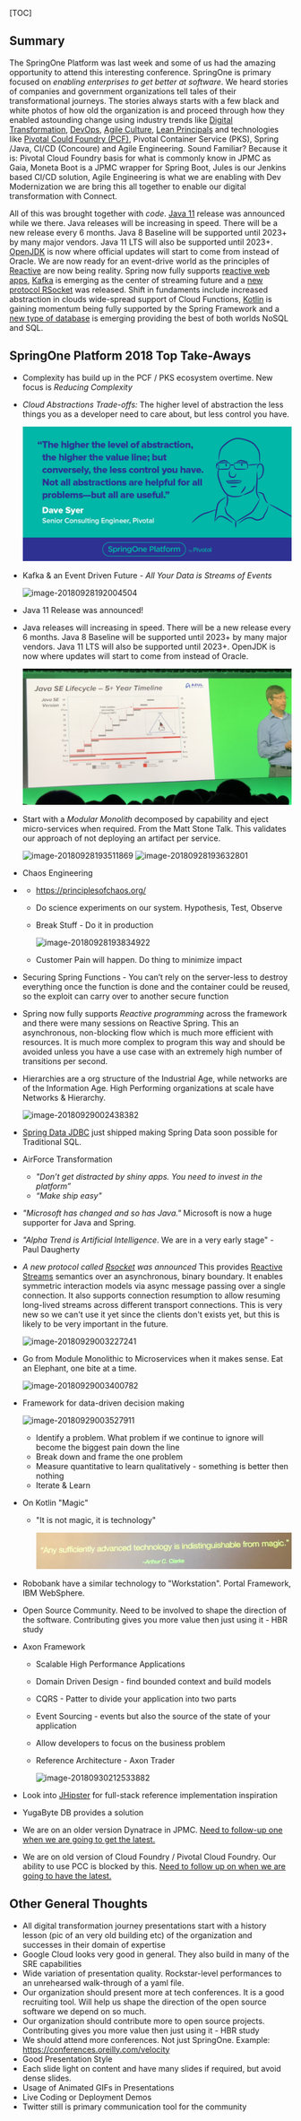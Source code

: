 [TOC]

## Summary

The SpringOne Platform was last week and some of us had the amazing opportunity to attend this interesting conference. SpringOne is primary focused on *enabling enterprises to get better at software*. We heard stories of companies and government organizations tell tales of their transformational journeys. The stories always starts with a few black and white photos of how old the organization is and proceed through how they enabled astounding change using industry trends like [Digital Transformation](https://www.cio.com/article/3211428/digital-transformation/what-is-digital-transformation-a-necessary-disruption.html), [DevOps](https://en.wikipedia.org/wiki/DevOps), [Agile Culture](https://pivotal.io/agile), [Lean Principals](https://www.lean.org/WhatsLean/Principles.cfm) and technologies like [Pivotal Could Foundry (PCF)](https://pivotal.io/platform), Pivotal Container Service (PKS), Spring /Java, CI/CD (Concoure) and Agile Engineering. Sound Familiar? Because it is: Pivotal Cloud Foundry basis for what is commonly know in JPMC as Gaia,  Moneta Boot is a JPMC wrapper for Spring Boot, Jules is our Jenkins based CI/CD solution, Agile Engineering is what we are enabling with Dev Modernization we are bring this all together to enable our digital transformation with Connect.

All of this was brought together with *code*. [Java 11](http://openjdk.java.net/projects/jdk/11/) release was announced while we there. Java releases will be increasing in speed. There will be a new release every 6 months. Java 8 Baseline will be supported until 2023+ by many major vendors. Java 11 LTS will also be supported until 2023+. [OpenJDK](https://blogs.oracle.com/java-platform-group/oracle-jdk-releases-for-java-11-and-later) is now where official updates will start to come from instead of Oracle. We are now ready for an event-drive world as the principles of [Reactive](https://www.reactivemanifesto.org/) are now being reality. Spring now fully supports [reactive web apps](https://docs.spring.io/spring/docs/current/spring-framework-reference/web-reactive.html#spring-webflux), [Kafka](https://kafka.apache.org/) is emerging as the center of streaming future and a [new protocol RSocket](http://rsocket.io/) was released. Shift in fundaments include increased abstraction in clouds wide-spread support of Cloud Functions, [Kotlin](https://kotlinlang.org/) is gaining momentum being fully supported by the Spring Framework and a [new type of database](https://www.yugabyte.com/) is emerging providing the best of both worlds NoSQL and SQL.   

## SpringOne Platform 2018 Top Take-Aways

- Complexity has build up in the PCF / PKS ecosystem overtime. New focus is *Reducing Complexity*

- *Cloud Abstractions Trade-offs:* The higher level of abstraction the less things you as a developer need to care about, but less control you have.

  ![img](media/DaveSyer.png)

- Kafka & an Event Driven Future - *All Your Data is Streams of Events*

  ![image-20180928192004504](media/image-20180928192004504.png)

- Java 11 Release was announced!

- Java releases will increasing in speed. There will be a new release every 6 months. Java 8 Baseline will be supported until 2023+ by many major vendors. Java 11 LTS will also be supported until 2023+. OpenJDK is now where updates will start to come from instead of Oracle. 

  ![image-20180928192334222](media/image-20180928192334222.png)

- Start with a *Modular Monolith* decomposed by capability and eject micro-services when required. From the Matt Stone Talk. This validates our approach of not deploying an artifact per service.

  ![image-20180928193511869](media/image-20180928193511869.png)
  ![image-20180928193632801](media/image-20180928193632801.png)

- Chaos Engineering  

- - <https://principlesofchaos.org/>

  - Do science experiments on our system. Hypothesis, Test, Observe  

  - Break Stuff - Do it in production

    ![image-20180928193834922](media/image-20180928193834922.png)

  - Customer Pain will happen. Do thing to minimize impact  

- Securing Spring Functions - You can’t rely on the server-less to destroy everything once the function is done and the container could be reused, so the exploit can carry over to another secure function

- Spring now fully supports *Reactive programming* across the framework and there were many sessions on Reactive Spring. This an asynchronous, non-blocking flow which is much more efficient with resources. It is much more complex to program this way and should be avoided unless you have a use case with an extremely high number of transitions per second. 

- Hierarchies are a org structure of the Industrial Age, while networks are of the Information Age. High Performing organizations at scale have Networks & Hierarchy. 

  ![image-20180929002438382](media/image-20180929002438382.png)  

- [Spring Data JDBC](https://spring.io/projects/spring-data-jdbc) just shipped making Spring Data soon possible for Traditional SQL. 

- AirForce Transformation 

  - *"Don’t get distracted by shiny apps. You need to invest in the platform”* 
  - *“Make ship easy"* 

- *"Microsoft has changed and so has Java."* Microsoft is now a huge supporter for Java and Spring. 

- *"Alpha Trend is Artificial Intelligence*. We are in a very early stage" - Paul Daugherty 

- *A new protocol called [Rsocket](http://rsocket.io/) was announced* This provides [Reactive Streams](http://www.reactive-streams.org/) semantics over an asynchronous, binary boundary. It enables  symmetric interaction models via async message passing over a single connection. It also supports connection resumption to allow resuming long-lived streams across different transport connections. This is very new so we can't use it yet since the clients don't exists yet, but this is likely to be very important in the future.

  ![image-20180929003227241](media/image-20180929003227241.png)

- Go from Module Monolithic to Microservices when it makes sense. Eat an Elephant, one bite at a time. 

  ![image-20180929003400782](media/image-20180929003400782.png)

- Framework for data-driven decision making

  ![image-20180929003527911](/Users/ajay/Documents/SpringOneCon%20Notes/media/image-20180929003527911.png)

  - Identify a problem. What problem if we continue to ignore will become the biggest pain down the line 
  - Break down and frame the one problem 
  - Measure quantitative to learn qualitatively - something is better then nothing 
  - Iterate & Learn 

- On Kotlin "Magic"

  - "It is not magic, it is technology"

    ![image-20180929004009625](media/image-20180929004009625.png)

- Robobank have a similar technology to "Workstation". Portal Framework, IBM WebSphere. 

- Open Source Community. Need to be involved to shape the direction of the software. Contributing gives you more value then just using it - HBR study 

- Axon Framework

  - Scalable High Performance Applications 

  - Domain Driven Design - find bounded context and build models 

  - CQRS - Patter to divide your application into two parts  

  - Event Sourcing - events but also  the source of the state of your application 

  - Allow developers to focus on the business problem 

  - Reference Architecture - Axon Trader

    ![image-20180930212533882](media/image-20180930212533882.png)

- Look into [JHipster](<https://www.jhipster.tech/>) for full-stack reference implementation inspiration

- YugaByte DB provides a solution 

- We are on an older version Dynatrace in JPMC. <u>Need to follow-up one when we are going to get the latest.</u> 

- We are on old version of Cloud Foundry / Pivotal Cloud Foundry. Our ability to use PCC is blocked by this. <u>Need to follow up on when we are going to have the latest.</u>  

## Other General Thoughts

* All digital transformation journey presentations start with a history lesson (pic of an very old building etc) of the organization and successes in their domain of expertise
* Google Cloud looks very good in general. They also build in many of the SRE capabilities
* Wide variation of presentation quality. Rockstar-level performances to an unrehearsed walk-through of a yaml file. 
* Our organization should present more at tech conferences. It is a good recruiting tool. Will help us shape the direction of the open source software we depend on so much. 
* Our organization should contribute more to open source projects. Contributing gives you more value then just using it - HBR study 
* We should attend more conferences. Not just SpringOne. Example: https://conferences.oreilly.com/velocity
*  Good Presentation Style
  * Each slide light on content and have many slides if required, but avoid dense slides. 
  *  Usage of Animated GIFs in Presentations
  * Live Coding or Deployment Demos
* Twitter still is primary communication tool for the community
